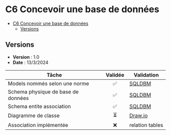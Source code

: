 # C6 Concevoir une base de données

- [C6 Concevoir une base de données](#c6-concevoir-une-base-de-données)
  - [Versions](#versions)

## Versions

- **Version** : 1.0
- **Date** : 13/3/2024

| Tâche                              | Validée | Validation |
| ---------------------------------- | :-----: | ---------- |
| Models nommés selon une norme      |   ✅    |     [SQLDBM](https://app.sqldbm.com/PostgreSQL/DatabaseExplorer/p293352/)       |
| Schema physique de base de données |   ✅    |     [SQLDBM](https://app.sqldbm.com/PostgreSQL/DatabaseExplorer/p293352/)      |
| Schema entite association          |   ✅    |     [SQLDBM](https://app.sqldbm.com/PostgreSQL/DatabaseExplorer/p293352/)       |
| Diagramme de classe                |   ⏳    |     [Draw.io](https://app.diagrams.net/#G1h_l-P2NtuPfeJUaE3rO39_q28Ss-CQm2#%7B%22pageId%22%3A%22UrBXu5LGI-rh6PqqVdl_%22%7D)       |
| Association implémentée            |   ❌    |     relation tables       |
